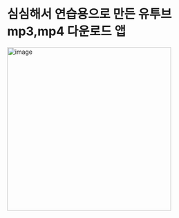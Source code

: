 # 심심해서 연습용으로 만든 유투브 mp3,mp4 다운로드 앱

<img width="379" alt="image" src="https://github.com/user-attachments/assets/aeb6a3cc-a1fb-4cab-b730-fd808dd9b5df" />
